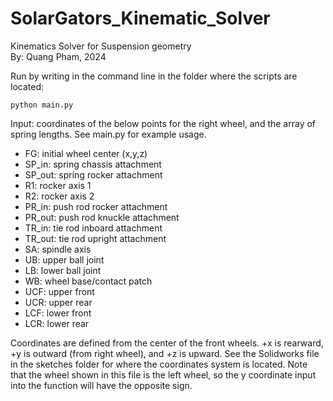 # SolarGators_Kinematic_Solver
Kinematics Solver for Suspension geometry  
By: Quang Pham, 2024

Run by writing in the command line in the folder where the scripts are located:  
```  
python main.py
``` 

Input: coordinates of the below points for the right wheel, and the array of spring lengths. See main.py for example usage.   
   * FG: initial wheel center (x,y,z)   
   * SP_in: spring chassis attachment  
   * SP_out: spring rocker attachment  
   * R1: rocker axis 1  
   * R2: rocker axis 2  
   * PR_in: push rod rocker attachment  
   * PR_out: push rod knuckle attachment  
   * TR_in: tie rod inboard attachment  
   * TR_out: tie rod upright attachment  
   * SA: spindle axis  
   * UB: upper ball joint  
   * LB: lower ball joint  
   * WB: wheel base/contact patch  
   * UCF: upper front  
   * UCR: upper rear  
   * LCF: lower front  
   * LCR: lower rear  

Coordinates are defined from the center of the front wheels. +x is rearward, +y is outward (from right wheel), and +z is upward. See the Solidworks file in the sketches folder for where the coordinates system is located. Note that the wheel shown in this file is the left wheel, so the y coordinate input into the function will have the opposite sign.
